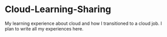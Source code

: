 # Cloud-Learning-Sharing
My learning experience about cloud and how I transitioned to a cloud job. 
I plan to write all my experiences here. 
